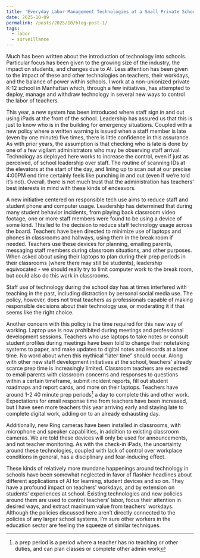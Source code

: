 ```yaml
---
title: 'Everyday Labor Management Technologies at a Small Private School'
date: 2025-10-09
permalink: /posts/2025/10/blog-post-1/
tags:
  - labor
  - surveillance
---
```



Much has been written about the introduction of technology into schools. Particular focus has been given to the growing size of the industry, the impact on students, and changes due to AI. Less attention has been given to the impact of these and other technologies on teachers, their workdays, and the balance of power within schools. I work at a non-unionized private K-12 school in Manhattan which, through a few initiatives, has attempted to deploy, manage and withdraw technology in several new ways to control the labor of teachers. 

This year, a new system has been introduced where staff sign in and out using iPads at the front of the school. Leadership has assured us that this is just to know who is in the building for emergency situations. Coupled with a new policy where a written warning is issued when a staff member is late (even by one minute) five times, there is little confidence in this assurance. As with prior years, the assumption is that checking who is late is done by one of a few vigilant administrators who may be observing staff arrival. Technology as deployed here works to increase the control, even if just as perceived, of school leadership over staff. The routine of scanning IDs at the elevators at the start of the day, and lining up to scan out at our precise 4:00PM end time certainly feels like punching in and out (even if we’re told it’s not). Overall, there is not much trust that the administration has teachers’ best interests in mind with these kinds of endeavors. 

A new initiative centered on responsible tech use aims to reduce staff and student phone and computer usage. Leadership has determined that during many student behavior incidents, from playing back classroom video footage, one or more staff members were found to be using a device of some kind. This led to the decision to reduce staff technology usage across the board. Teachers have been directed to minimize use of laptops and phones in classrooms and hallways, using them in the break room if needed. Teachers use these devices for planning, emailing parents, messaging staff members during classroom situations, and other purposes. When asked about using their laptops to plan during their prep periods in their classrooms (where there may still be students), leadership equivocated - we should really try to limit computer work to the break room, but could also do this work in classrooms. 

 Staff use of technology during the school day has at times interfered with teaching in the past, including distraction by personal social media use. The policy, however, does not treat teachers as professionals capable of making responsible decisions about their technology use, or moderating it if that seems like the right choice. 

Another concern with this policy is the time required for this new way of working. Laptop use is now prohibited during meetings and professional development sessions. Teachers who use laptops to take notes or consult student profiles during meetings have been told to change their notetaking systems to paper, and make updates to digital notes and records at a later time. No word about when this mythical “later time” should occur. Along with other new staff development initiatives at the school, teachers’ already scarce prep time is increasingly limited. Classroom teachers are expected to email parents with classroom concerns and responses to questions within a certain timeframe, submit incident reports, fill out student roadmaps and report cards, and more on their laptops. Teachers have around 1-2 40 minute prep periods[^1] a day to complete this and other work. Expectations for email response time from teachers have been increased, but I have seen more teachers this year arriving early and staying late to complete digital work, adding on to an already exhausting day. 

[^1]: a prep period is a period where a teacher has no teaching or other duties, and can plan classes or complete other admin work

Additionally, new Ring cameras have been installed in classrooms, with microphone and speaker capabilities, in addition to existing classroom cameras. We are told these devices will only be used for announcements, and not teacher monitoring. As with the check-in iPads, the uncertainty around these technologies, coupled with lack of control over workplace conditions in general, has a disciplinary and fear-inducing effect.

These kinds of relatively more mundane happenings around technology in schools have been somewhat neglected in favor of flashier headlines about different applications of AI for learning, student devices and so on. They have a profound impact on teachers' workdays, and by extension on students’ experiences at school. Existing technologies and new policies around them are used to control teachers’ labor, focus their attention in desired ways, and extract maximum value from teachers’ workdays. Although the policies discussed here aren’t directly connected to the policies of any larger school systems, I’m sure other workers in the education sector are feeling the squeeze of similar techniques. 
